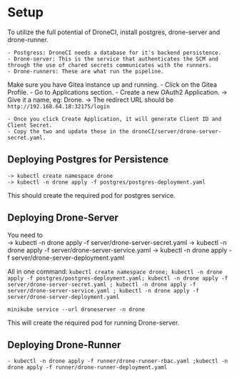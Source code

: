 # Setup

To utilize the full potential of DroneCI, install postgres, drone-server and drone-runner.

	- Postgress: DroneCI needs a database for it's backend persistence.
	- Drone-server: This is the service that authenticates the SCM and through the use of chared secrets communicates with the runners.
	- Drone-runners: These are what run the pipeline.

Make sure you have Gitea instance up and running.
	- Click on the Gitea Profile.
	- Go to Applications section.
	- Create a new OAuth2 Application.
		-> Give it a name, eg: Drone.
		-> The redirect URL should be `http://192.168.64.18:32175/login`
		
	- Once you click Create Application, it will generate Client ID and Client Secret.
	- Copy the two and update these in the droneCI/server/drone-server-secret.yaml.

## Deploying Postgres for Persistence
	-> kubectl create namespace drone
	-> kubectl -n drone apply -f postgres/postgres-deployment.yaml

This should create the required pod for postgres service.

## Deploying Drone-Server

You need to  
	-> kubectl -n drone apply -f server/drone-server-secret.yaml
	-> kubectl -n drone apply -f server/drone-server-service.yaml
	-> kubectl -n drone apply -f server/drone-server-deployment.yaml

All in one command:
`kubectl create namespace drone; kubectl -n drone apply -f postgres/postgres-deployment.yaml; kubectl -n drone apply -f server/drone-server-secret.yaml ; kubectl -n drone apply -f server/drone-server-service.yaml ; kubectl -n drone apply -f server/drone-server-deployment.yaml` 

`minikube service --url droneserver -n drone`

This will create the required pod for running Drone-server.

## Deploying Drone-Runner

	- kubectl -n drone apply -f runner/drone-runner-rbac.yaml ;kubectl -n drone apply -f runner/drone-runner-deployment.yaml

